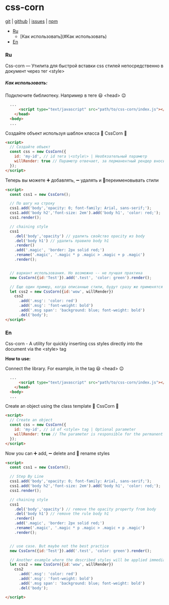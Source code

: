 # css-corn
[git][git] |
[github][github] |
[issues][issues] |
[npm][npm]

- [Ru](#ru)
  - [Как использовать](#Как использовать)
- [En](#en)

### Ru
Css-corn — Утилита для быстрой вставки css стилей непосредственно в документ через тег \<style\>

##### Как использовать:
Подключите библиотеку. Например в теге 😃 \<head\> 😉
```html
  ...
      <script type="text/javascript" src="path/to/css-corn/index.js"></script>
    </head>
  <body>
  ...
```
Создайте объект используя шаблон класса 🦄 CssCorn 🌽

```html
<script>
  // Создайте объект
  const css = new CssCorn({
    id: 'my-id', // id тега \<style\> | Необязательный параметр
    willRender: true // Параметр отвечает, за перманентный рендер вносимых стилей | Не обязательный параметр, по умолчанию – false
  });
</script>
```
Теперь вы можете ➕ добавлять, ➖ удалять и 📝переименовывать стили

```html
<script>
  const css1 = new CssCorn();

  // По шагу на строку
  css1.add('body','opacity: 0; font-family: Arial, sans-serif;');
  css1.add('body h2','font-size: 2em').add('body h1', 'color: red;');
  css1.render();

  // chaining style
  css1
    .del('body','opacity') // удалить свойство opacity из body
    .del('body h1') // удалить правило body h1
    .render()
    .add('.magic', 'border: 2px solid red;')
    .rename('.magic', '.magic * p .magic > .magic + p .magic')
    .render();


  // вариант использования. Но возможно -- не лучшая практика
  new CssCorn({id:'Test'}).add('.test', 'color: green').render();

  // Еще один пример, когда описанные стили, будут сразу же применятся
  let css2 = new CssCorn({id:'wow', willRender})
    css2
      .add('.msg': 'color: red')
      .add('.msg': 'font-weight: bold')
      .add('.msg span': 'background: blue; font-weight: bold')
      .del('body');
</script>
```

### En
Css-corn - A utility for quickly inserting css styles directly into the document via the \<style\> tag

**How to use:**

Connect the library. For example, in the tag 😃 \<head\> 😉

```html
  ...
      <script type="text/javascript" src="path/to/css-corn/index.js"></script>
    </head>
  <body>
  ...

```

Create an object using the class template 🦄 CssCorn 🌽

```html
<script>
  // Create an object
  const css = new CssCorn({
    id: 'my-id', // id of <style> tag | Optional parameter
    willRender: true // The parameter is responsible for the permanent rendering of insertion styles | Optional parameter, false by default
  });
</script>   
```
Now you can ➕ add, ➖ delete and 📝 rename styles
```html
<script>
  const css1 = new CssCorn();

  // Step By Line
  css1.add('body','opacity: 0; font-family: Arial, sans-serif;');
  css1.add('body h2','font-size: 2em').add('body h1', 'color: red;');
  css1.render();

  // chaining style
  css1
    .del('body','opacity') // remove the opacity property from body
    .del('body h1') // remove the rule body h1
    .render()
    .add('.magic', 'border: 2px solid red;')
    .rename('.magic', '.magic * p .magic > .magic + p .magic')
    .render();


  // use case. But maybe not the best practice
  new CssCorn({id:'Test'}).add('.test', 'color: green').render();

  // Another example where the described styles will be applied immediately
  let css2 = new CssCorn({id:'wow', willRender})
    css2
      .add('.msg': 'color: red')
      .add('.msg': 'font-weight: bold')
      .add('.msg span': 'background: blue; font-weight: bold')
      .del('body');

</script>
```
[git]:https://github.com/Silksofthesoul/css-corn.git
[github]:https://github.com/Silksofthesoul/css-corn
[issues]:https://github.com/Silksofthesoul/css-corn/issues
[npm]:https://kkkkkkk
